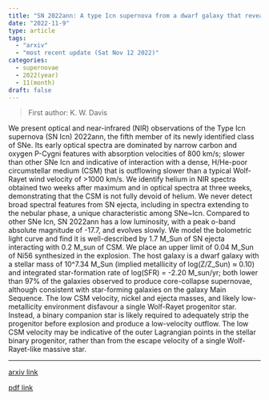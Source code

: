 ```yaml
---
title: "SN 2022ann: A type Icn supernova from a dwarf galaxy that reveals helium in its circumstellar environment"
date: "2022-11-9"
type: article
tags:
  - "arxiv"
  - "most recent update (Sat Nov 12 2022)"
categories:
  - supernovae
  - 2022(year)
  - 11(month)
draft: false
---
```


> First author: K. W. Davis

 We present optical and near-infrared (NIR) observations of the Type Icn
supernova (SN Icn) 2022ann, the fifth member of its newly identified class of
SNe. Its early optical spectra are dominated by narrow carbon and oxygen
P-Cygni features with absorption velocities of 800 km/s; slower than other SNe
Icn and indicative of interaction with a dense, H/He-poor circumstellar medium
(CSM) that is outflowing slower than a typical Wolf-Rayet wind velocity of
$>$1000 km/s. We identify helium in NIR spectra obtained two weeks after
maximum and in optical spectra at three weeks, demonstrating that the CSM is
not fully devoid of helium. We never detect broad spectral features from SN
ejecta, including in spectra extending to the nebular phase, a unique
characteristic among SNe~Icn. Compared to other SNe Icn, SN 2022ann has a low
luminosity, with a peak o-band absolute magnitude of -17.7, and evolves slowly.
We model the bolometric light curve and find it is well-described by 1.7 M_Sun
of SN ejecta interacting with 0.2 M_sun of CSM. We place an upper limit of 0.04
M_Sun of Ni56 synthesized in the explosion. The host galaxy is a dwarf galaxy
with a stellar mass of 10^7.34 M_Sun (implied metallicity of log(Z/Z_Sun)
$\approx$ 0.10) and integrated star-formation rate of log(SFR) = -2.20
M_sun/yr; both lower than 97\% of the galaxies observed to produce
core-collapse supernovae, although consistent with star-forming galaxies on the
galaxy Main Sequence. The low CSM velocity, nickel and ejecta masses, and
likely low-metallicity environment disfavour a single Wolf-Rayet progenitor
star. Instead, a binary companion star is likely required to adequately strip
the progenitor before explosion and produce a low-velocity outflow. The low CSM
velocity may be indicative of the outer Lagrangian points in the stellar binary
progenitor, rather than from the escape velocity of a single Wolf-Rayet-like
massive star.

---
[arxiv link](http://arxiv.org/abs/2211.05134v1)

[pdf link](http://arxiv.org/pdf/2211.05134v1)
